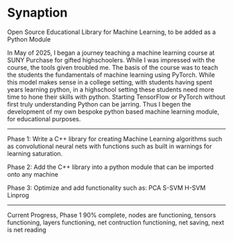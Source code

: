 # Synaption
Open Source Educational Library for Machine Learning, to be added as a Python Module

In May of 2025, I began a journey teaching a machine learning course at SUNY Purchase for gifted highschoolers. While I was impressed with the course, the tools given troubled me. 
The basis of the course was to teach the students the fundamentals of machine learning using PyTorch. While this model makes sense in a college setting, with students having spent years learning python, in a highschool setting these students need more time to hone their skills with python. Starting TensorFlow or PyTorch without first truly understanding Python can be jarring. Thus I begen the development of my own bespoke python based machine learning module, for educational purposes. 


_______________________________________________________________________________________________________________________________________________________________________________________


Phase 1: 
Write a C++ library for creating Machine Learning algorithms such as convolutional neural nets with functions such as built in warnings for learning saturation.

Phase 2:
Add the C++ library into a python module that can be imported onto any machine

Phase 3:
Optimize and add functionality such as:
PCA
S-SVM
H-SVM
Linprog

_______________________________________________________________________________________________________________________________________________________________________________________

Current Progress, Phase 1 90% complete, nodes are functioning, tensors functioning, layers functioning, net contruction functioning, net saving, next is net reading 


